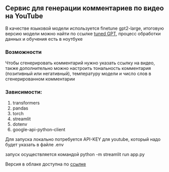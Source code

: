 ## Сервис для генерации комментариев по видео на YouTube

В качестве языковой модели используется finetune gpt2-large, итоговую версию модели можно найти по ссылке [tuned GPT](https://huggingface.co/YakuninVla/youtube_finetuned_gpt2), процесс обработки данных и обучения есть в ноутбуке

### Возможности
Чтобы сгенерировать комментарий нужно указать ссылку на видео, также дополнительно можно настроить тональность комментария (позитивный или негативный), температуру модели и число слов в сгенерированном комментарии

### Зависимости:
1) transformers
2) pandas
3) torch
4) streamlit
5) dotenv
6) google-api-python-client

Для запуска локально потребуется API-KEY для youtube, который надо будет указать в файле .env

запуск осуществляется командой python -m streamlit run app.py

Версия в облаке доступна по [ссылке](https://huggingface.co/spaces/YakuninVla/YouTube_commentator)
